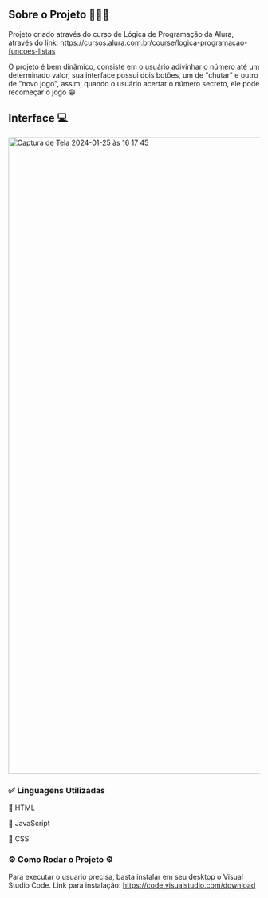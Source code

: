 ## Sobre o Projeto 🚀🚀🚀 ###

Projeto criado através do curso de Lógica de Programação da Alura, através do link: https://cursos.alura.com.br/course/logica-programacao-funcoes-listas

O projeto é bem dinâmico, consiste em o usuário adivinhar o número até um determinado valor, sua interface possui dois botões, um de "chutar"
 e outro de "novo jogo", assim, quando o usuário acertar o número secreto, ele pode recomeçar o jogo 😁

 ## Interface 💻 ###
 <img width="1274" alt="Captura de Tela 2024-01-25 às 16 17 45" src="https://github.com/BeatrizSouzaSantos/Number-Secret/assets/80977502/5641f69b-ca5f-44e8-876f-a2d65ad996be">

### ✅ Linguagens Utilizadas ###

🔹 HTML

🔹 JavaScript 

🔹 CSS

### ⚙ Como Rodar o Projeto ⚙

Para executar o usuario precisa, basta instalar em seu desktop o Visual Studio Code.
Link para instalação: https://code.visualstudio.com/download
